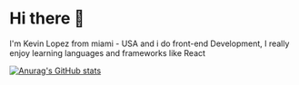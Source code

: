 # Hi there 👋
I'm Kevin Lopez from miami - USA and i do front-end Development, I really enjoy learning languages and frameworks like React

[![Anurag's GitHub stats](https://github-readme-stats.vercel.app/api?username=klopezg95)](https://github.com/anuraghazra/github-readme-stats)
